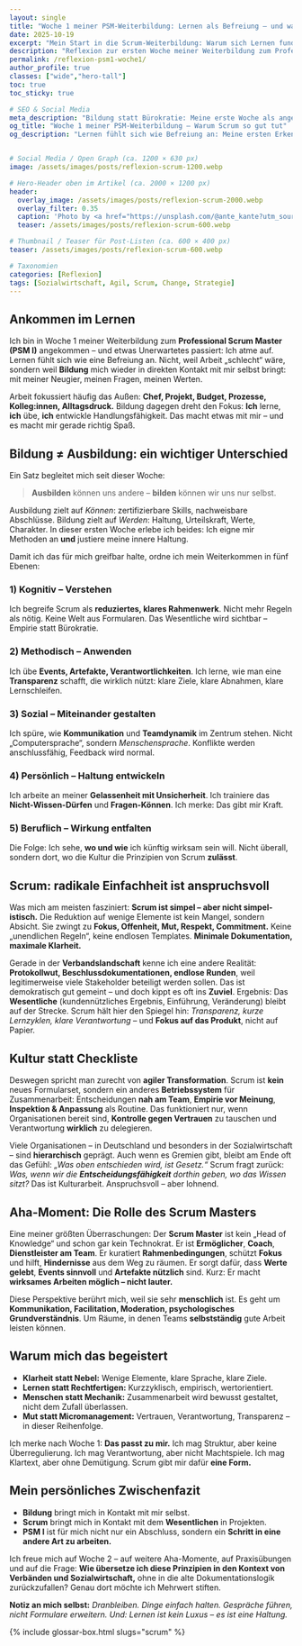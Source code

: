 ```yaml
---
layout: single
title: "Woche 1 meiner PSM-Weiterbildung: Lernen als Befreiung – und warum Scrum so gut tut"
date: 2025-10-19
excerpt: "Mein Start in die Scrum-Weiterbildung: Warum sich Lernen fundamental anders anfühlt als Arbeiten – und wieso mich die Einfachheit von Scrum geradezu beflügelt."
description: "Reflexion zur ersten Woche meiner Weiterbildung zum Professional Scrum Master (PSM I) bei MyCareerNow – über Bildung, innere Entwicklung und die Faszination von Scrum als menschliches Rahmenwerk."
permalink: /reflexion-psm1-woche1/
author_profile: true
classes: ["wide","hero-tall"]
toc: true
toc_sticky: true

# SEO & Social Media
meta_description: "Bildung statt Bürokratie: Meine erste Woche als angehender Scrum Master – Lernen, Haltung und Kulturwandel in der Sozialwirtschaft."
og_title: "Woche 1 meiner PSM-Weiterbildung – Warum Scrum so gut tut"
og_description: "Lernen fühlt sich wie Befreiung an: Meine ersten Erkenntnisse aus der Scrum-Master-Weiterbildung – über Haltung, Einfachheit und echten Kulturwandel."


# Social Media / Open Graph (ca. 1200 × 630 px)
image: /assets/images/posts/reflexion-scrum-1200.webp

# Hero-Header oben im Artikel (ca. 2000 × 1200 px)
header:
  overlay_image: /assets/images/posts/reflexion-scrum-2000.webp
  overlay_filter: 0.35
  caption: 'Photo by <a href="https://unsplash.com/@ante_kante?utm_source=unsplash&utm_medium=referral&utm_content=creditCopyText">Ante Hamersmit</a> on <a href="https://unsplash.com/photos/man-siting-on-wooden-dock-qg6MDcCWBfM?utm_source=unsplash&utm_medium=referral&utm_content=creditCopyText">Unsplash</a>'
  teaser: /assets/images/posts/reflexion-scrum-600.webp

# Thumbnail / Teaser für Post-Listen (ca. 600 × 400 px)
teaser: /assets/images/posts/reflexion-scrum-600.webp

# Taxonomien
categories: [Reflexion]
tags: [Sozialwirtschaft, Agil, Scrum, Change, Strategie]
---
```


## Ankommen im Lernen

Ich bin in Woche 1 meiner Weiterbildung zum **Professional Scrum Master (PSM I)** angekommen – und etwas Unerwartetes passiert: Ich atme auf. Lernen fühlt sich wie eine Befreiung an. Nicht, weil Arbeit „schlecht“ wäre, sondern weil **Bildung** mich wieder in direkten Kontakt mit mir selbst bringt: mit meiner Neugier, meinen Fragen, meinen Werten.

Arbeit fokussiert häufig das Außen: **Chef, Projekt, Budget, Prozesse, Kolleg:innen, Alltagsdruck.**
Bildung dagegen dreht den Fokus: **Ich** lerne, **ich** übe, **ich** entwickle Handlungsfähigkeit. Das macht etwas mit mir – und es macht mir gerade richtig Spaß.


## Bildung ≠ Ausbildung: ein wichtiger Unterschied

Ein Satz begleitet mich seit dieser Woche:

> **Ausbilden** können uns andere – **bilden** können wir uns nur selbst.

Ausbildung zielt auf *Können*: zertifizierbare Skills, nachweisbare Abschlüsse.
Bildung zielt auf *Werden*: Haltung, Urteilskraft, Werte, Charakter.
In dieser ersten Woche erlebe ich beides: Ich eigne mir Methoden an **und** justiere meine innere Haltung.

Damit ich das für mich greifbar halte, ordne ich mein Weiterkommen in fünf Ebenen:

### 1) Kognitiv – Verstehen
Ich begreife Scrum als **reduziertes, klares Rahmenwerk**. Nicht mehr Regeln als nötig. Keine Welt aus Formularen. Das Wesentliche wird sichtbar – Empirie statt Bürokratie.

### 2) Methodisch – Anwenden
Ich übe **Events, Artefakte, Verantwortlichkeiten**. Ich lerne, wie man eine **Transparenz** schafft, die wirklich nützt: klare Ziele, klare Abnahmen, klare Lernschleifen.

### 3) Sozial – Miteinander gestalten
Ich spüre, wie **Kommunikation** und **Teamdynamik** im Zentrum stehen. Nicht „Computersprache“, sondern *Menschensprache*. Konflikte werden anschlussfähig, Feedback wird normal.

### 4) Persönlich – Haltung entwickeln
Ich arbeite an meiner **Gelassenheit mit Unsicherheit**. Ich trainiere das **Nicht-Wissen-Dürfen** und **Fragen-Können**. Ich merke: Das gibt mir Kraft.

### 5) Beruflich – Wirkung entfalten
Die Folge: Ich sehe, **wo und wie** ich künftig wirksam sein will. Nicht überall, sondern dort, wo die Kultur die Prinzipien von Scrum **zulässt**.


## Scrum: radikale Einfachheit ist anspruchsvoll

Was mich am meisten fasziniert: **Scrum ist simpel – aber nicht simpel-istisch.**
Die Reduktion auf wenige Elemente ist kein Mangel, sondern Absicht. Sie zwingt zu **Fokus, Offenheit, Mut, Respekt, Commitment.** Keine „unendlichen Regeln“, keine endlosen Templates. **Minimale Dokumentation, maximale Klarheit.**

Gerade in der **Verbandslandschaft** kenne ich eine andere Realität: **Protokollwut, Beschlussdokumentationen, endlose Runden**, weil legitimerweise viele Stakeholder beteiligt werden sollen. Das ist demokratisch gut gemeint – und doch kippt es oft ins **Zuviel**.
Ergebnis: Das **Wesentliche** (kundennützliches Ergebnis, Einführung, Veränderung) bleibt auf der Strecke.
Scrum hält hier den Spiegel hin: *Transparenz, kurze Lernzyklen, klare Verantwortung* – und **Fokus auf das Produkt**, nicht auf Papier.


## Kultur statt Checkliste

Deswegen spricht man zurecht von **agiler Transformation**.
Scrum ist **kein** neues Formularset, sondern ein anderes **Betriebssystem** für Zusammenarbeit:
Entscheidungen **nah am Team**, **Empirie vor Meinung**, **Inspektion & Anpassung** als Routine.
Das funktioniert nur, wenn Organisationen bereit sind, **Kontrolle gegen Vertrauen** zu tauschen und Verantwortung **wirklich** zu delegieren.

Viele Organisationen – in Deutschland und besonders in der Sozialwirtschaft – sind **hierarchisch** geprägt. Auch wenn es Gremien gibt, bleibt am Ende oft das Gefühl:
*„Was oben entschieden wird, ist Gesetz.“*
Scrum fragt zurück: *Was, wenn wir die **Entscheidungsfähigkeit** dorthin geben, wo das Wissen sitzt?*
Das ist Kulturarbeit. Anspruchsvoll – aber lohnend.


## Aha-Moment: Die Rolle des Scrum Masters

Eine meiner größten Überraschungen: Der **Scrum Master** ist kein „Head of Knowledge“ und schon gar kein Technokrat.
Er ist **Ermöglicher**, **Coach**, **Dienstleister am Team**.
Er kuratiert **Rahmenbedingungen**, schützt **Fokus** und hilft, **Hindernisse** aus dem Weg zu räumen.
Er sorgt dafür, dass **Werte gelebt**, **Events sinnvoll** und **Artefakte nützlich** sind.
Kurz: Er macht **wirksames Arbeiten möglich – nicht lauter.**

Diese Perspektive berührt mich, weil sie sehr **menschlich** ist. Es geht um **Kommunikation, Facilitation, Moderation, psychologisches Grundverständnis**.
Um Räume, in denen Teams **selbstständig** gute Arbeit leisten können.


## Warum mich das begeistert

- **Klarheit statt Nebel:** Wenige Elemente, klare Sprache, klare Ziele.
- **Lernen statt Rechtfertigen:** Kurzzyklisch, empirisch, wertorientiert.
- **Menschen statt Mechanik:** Zusammenarbeit wird bewusst gestaltet, nicht dem Zufall überlassen.
- **Mut statt Micromanagement:** Vertrauen, Verantwortung, Transparenz – in dieser Reihenfolge.

Ich merke nach Woche 1: **Das passt zu mir.**
Ich mag Struktur, aber keine Überregulierung.
Ich mag Verantwortung, aber nicht Machtspiele.
Ich mag Klartext, aber ohne Demütigung.
Scrum gibt mir dafür **eine Form.**


## Mein persönliches Zwischenfazit

- **Bildung** bringt mich in Kontakt mit mir selbst.
- **Scrum** bringt mich in Kontakt mit dem **Wesentlichen** in Projekten.
- **PSM I** ist für mich nicht nur ein Abschluss, sondern ein **Schritt in eine andere Art zu arbeiten.**

Ich freue mich auf Woche 2 – auf weitere Aha-Momente, auf Praxisübungen und auf die Frage:
**Wie übersetze ich diese Prinzipien in den Kontext von Verbänden und Sozialwirtschaft,**
ohne in die alte Dokumentationslogik zurückzufallen?
Genau dort möchte ich Mehrwert stiften.


**Notiz an mich selbst:**
*Dranbleiben. Dinge einfach halten. Gespräche führen, nicht Formulare erweitern. Und: Lernen ist kein Luxus – es ist eine Haltung.*

{% include glossar-box.html slugs="scrum" %}

